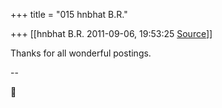 +++
title = "015 hnbhat B.R."

+++
[[hnbhat B.R.	2011-09-06, 19:53:25 [Source](https://groups.google.com/g/samskrita/c/naAPHjdlqI4)]]



Thanks for all wonderful postings.

  

--  



